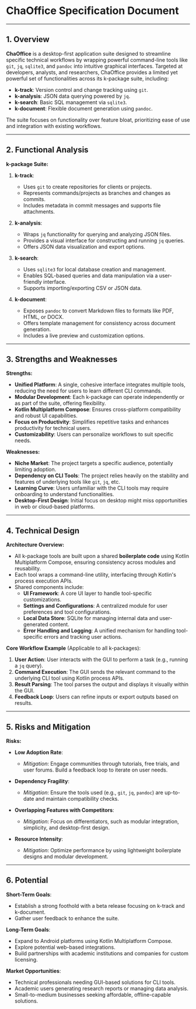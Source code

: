 # ChaOffice Specification Document

---

## 1. **Overview**

**ChaOffice** is a desktop-first application suite designed to streamline specific technical workflows by wrapping powerful command-line tools like `git`, `jq`, `sqlite3`, and `pandoc` into intuitive graphical interfaces. Targeted at developers, analysts, and researchers, ChaOffice provides a limited yet powerful set of functionalities across its k-package suite, including:

- **k-track**: Version control and change tracking using `git`.
- **k-analysis**: JSON data querying powered by `jq`.
- **k-search**: Basic SQL management via `sqlite3`.
- **k-document**: Flexible document generation using `pandoc`.

The suite focuses on functionality over feature bloat, prioritizing ease of use and integration with existing workflows.

---

## 2. **Functional Analysis**

**k-package Suite:**
1. **k-track**:
   - Uses `git` to create repositories for clients or projects.
   - Represents commands/projects as branches and changes as commits.
   - Includes metadata in commit messages and supports file attachments.
   
2. **k-analysis**:
   - Wraps `jq` functionality for querying and analyzing JSON files.
   - Provides a visual interface for constructing and running `jq` queries.
   - Offers JSON data visualization and export options.

3. **k-search**:
   - Uses `sqlite3` for local database creation and management.
   - Enables SQL-based queries and data manipulation via a user-friendly interface.
   - Supports importing/exporting CSV or JSON data.

4. **k-document**:
   - Exposes `pandoc` to convert Markdown files to formats like PDF, HTML, or DOCX.
   - Offers template management for consistency across document generation.
   - Includes a live preview and customization options.

---

## 3. **Strengths and Weaknesses**

**Strengths:**
- **Unified Platform**: A single, cohesive interface integrates multiple tools, reducing the need for users to learn different CLI commands.
- **Modular Development**: Each k-package can operate independently or as part of the suite, offering flexibility.
- **Kotlin Multiplatform Compose**: Ensures cross-platform compatibility and robust UI capabilities.
- **Focus on Productivity**: Simplifies repetitive tasks and enhances productivity for technical users.
- **Customizability**: Users can personalize workflows to suit specific needs.

**Weaknesses:**
- **Niche Market**: The project targets a specific audience, potentially limiting adoption.
- **Dependency on CLI Tools**: The project relies heavily on the stability and features of underlying tools like `git`, `jq`, etc.
- **Learning Curve**: Users unfamiliar with the CLI tools may require onboarding to understand functionalities.
- **Desktop-First Design**: Initial focus on desktop might miss opportunities in web or cloud-based platforms.

---

## 4. **Technical Design**

**Architecture Overview:**
- All k-package tools are built upon a shared **boilerplate code** using Kotlin Multiplatform Compose, ensuring consistency across modules and reusability.
- Each tool wraps a command-line utility, interfacing through Kotlin's process execution APIs.
- Shared components include:
  - **UI Framework**: A core UI layer to handle tool-specific customizations.
  - **Settings and Configurations**: A centralized module for user preferences and tool configurations.
  - **Local Data Store**: SQLite for managing internal data and user-generated content.
  - **Error Handling and Logging**: A unified mechanism for handling tool-specific errors and tracking user actions.

**Core Workflow Example** (Applicable to all k-packages):
1. **User Action**: User interacts with the GUI to perform a task (e.g., running a `jq` query).
2. **Command Execution**: The GUI sends the relevant command to the underlying CLI tool using Kotlin process APIs.
3. **Result Parsing**: The tool parses the output and displays it visually within the GUI.
4. **Feedback Loop**: Users can refine inputs or export outputs based on results.

---

## 5. **Risks and Mitigation**

**Risks:**
- **Low Adoption Rate**:
  - *Mitigation*: Engage communities through tutorials, free trials, and user forums. Build a feedback loop to iterate on user needs.
  
- **Dependency Fragility**:
  - *Mitigation*: Ensure the tools used (e.g., `git`, `jq`, `pandoc`) are up-to-date and maintain compatibility checks.

- **Overlapping Features with Competitors**:
  - *Mitigation*: Focus on differentiators, such as modular integration, simplicity, and desktop-first design.

- **Resource Intensity**:
  - *Mitigation*: Optimize performance by using lightweight boilerplate designs and modular development.

---

## 6. **Potential**

**Short-Term Goals**:
- Establish a strong foothold with a beta release focusing on k-track and k-document.
- Gather user feedback to enhance the suite.

**Long-Term Goals**:
- Expand to Android platforms using Kotlin Multiplatform Compose.
- Explore potential web-based integrations.
- Build partnerships with academic institutions and companies for custom licensing.

**Market Opportunities**:
- Technical professionals needing GUI-based solutions for CLI tools.
- Academic users generating research reports or managing data analysis.
- Small-to-medium businesses seeking affordable, offline-capable solutions.
